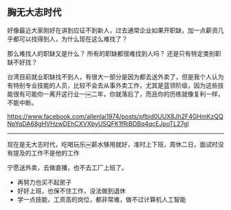 ## 胸无大志时代

好像最近大家刚好在讲到应征不到新人，过去通常企业如果开职缺，加一点薪资几乎都可以找得到人，为什么现在这么难找了？ 

那么难找人的职缺又是什么？ 所有的职缺都很难找到人吗？ 还是只有特定类别职缺不好找？ 

台湾目前就业职缺找不到人，有很大一部分是因为都去送外卖了，但是我个人认为有特别专业技能的人员，比较不会去从事外卖工作，尤其是蓝领阶级，因为这些技能很有可能你一离开这行业一￼二年，你就落后了，而且你的历练就像复利一样，不能中断。 

https://www.facebook.com/allenlai1974/posts/pfbid0UUX8Jh2F4GHmKzQQNpYqDA68gHVHzwDEhCXVXbyUSQFK1fRiBDBq4qcEJpoTL27gl

---

现在是无大志时代，吃喝玩乐￼薪水够用就好，准时上下班，周休二日，面试时没有提及的工作不是他的工作

宁愿送外卖，去做直播，也不去工厂上班了。

- 再努力也买不起房子
- 好好上班，也保不住工作，没法做到退休
- 学一点技能，工资高的岗位，都非常难，做不过计算机人工智能